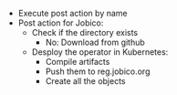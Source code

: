- Execute post action by name
- Post action for Jobico:
    - Check if the directory exists
        - No: Download from github
    - Desploy the operator in Kubernetes:
        - Compile artifacts
        - Push them to reg.jobico.org
        - Create all the objects
